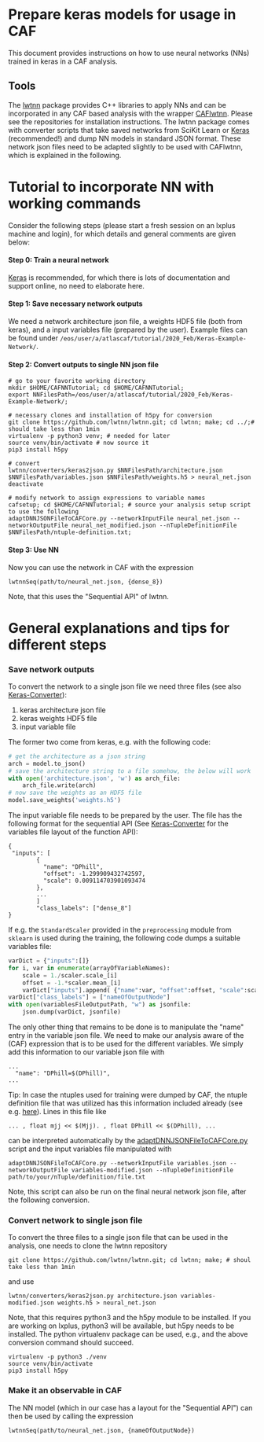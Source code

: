 # Prepare keras models for usage in CAF

This document provides instructions on how to use neural networks (NNs) trained in keras in a CAF analysis.

## Tools

The [lwtnn](https://github.com/lwtnn/lwtnn) package provides C++ libraries to apply NNs and can be incorporated in any CAF based analysis with the wrapper [CAFlwtnn](https://gitlab.cern.ch/atlas-caf/caflwtnn). Please see the repositories for installation instructions. The lwtnn package comes with converter scripts that take saved networks from SciKit Learn or [Keras](https://keras.io/) (recommended!) and dump NN models in standard JSON format. These network json files need to be adapted slightly to be used with CAFlwtnn, which is explained in the following.

# Tutorial to incorporate NN with working commands

Consider the following steps (please start a fresh session on an lxplus machine and login), for which details and general comments are given below:

#### Step 0: Train a neural network
[Keras](https://keras.io/) is recommended, for which there is lots of documentation and support online, no need to elaborate here.
#### Step 1: Save necessary network outputs
We need a network architecture json file, a weights HDF5 file (both from keras), and a input variables file (prepared by the user). Example files can be found under `/eos/user/a/atlascaf/tutorial/2020_Feb/Keras-Example-Network/`.
#### Step 2: Convert outputs to single NN json file

```
# go to your favorite working directory
mkdir $HOME/CAFNNTutorial; cd $HOME/CAFNNTutorial;
export NNFilesPath=/eos/user/a/atlascaf/tutorial/2020_Feb/Keras-Example-Network/;

# necessary clones and installation of h5py for conversion
git clone https://github.com/lwtnn/lwtnn.git; cd lwtnn; make; cd ../;# should take less than 1min
virtualenv -p python3 venv; # needed for later
source venv/bin/activate # now source it
pip3 install h5py

# convert
lwtnn/converters/keras2json.py $NNFilesPath/architecture.json $NNFilesPath/variables.json $NNFilesPath/weights.h5 > neural_net.json
deactivate

# modify network to assign expressions to variable names
cafsetup; cd $HOME/CAFNNTutorial; # source your analysis setup script to use the following
adaptDNNJSONFileToCAFCore.py --networkInputFile neural_net.json --networkOutputFile neural_net_modified.json --nTupleDefinitionFile $NNFilesPath/ntuple-definition.txt;
```

#### Step 3: Use NN
Now you can use the network in CAF with the expression
```
lwtnnSeq(path/to/neural_net.json, {dense_8})
```
Note, that this uses the "Sequential API" of lwtnn.

# General explanations and tips for different steps

### Save network outputs

To convert the network to a single json file we need three files (see also [Keras-Converter](https://github.com/lwtnn/lwtnn/wiki/Keras-Converter)):

1. keras architecture json file
2. keras weights HDF5 file
3. input variable file

The former two come from keras, e.g. with the following code:

```python
# get the architecture as a json string
arch = model.to_json()
# save the architecture string to a file somehow, the below will work
with open('architecture.json', 'w') as arch_file:
    arch_file.write(arch)
# now save the weights as an HDF5 file
model.save_weights('weights.h5')
```

The input variable file needs to be prepared by the user. The file has the following format for the sequential API (See [Keras-Converter](https://github.com/lwtnn/lwtnn/wiki/Keras-Converter) for the variables file layout of the function API):

```
{
 "inputs": [
        {
          "name": "DPhill",
          "offset": -1.299909432742597,
          "scale": 0.009114703901093474
        },
        ...
        ]
        "class_labels": ["dense_8"]
}
```

If e.g. the `StandardScaler` provided in the `preprocessing` module from `sklearn` is used during the training, the following code dumps a suitable variables file:

```python
varDict = {"inputs":[]}
for i, var in enumerate(arrayOfVariableNames):
    scale = 1./scaler.scale_[i]
    offset = -1.*scaler.mean_[i]
    varDict["inputs"].append( {"name":var, "offset":offset, "scale":scale } )
varDict["class_labels"] = ["nameOfOutputNode"]
with open(variablesFileOutputPath, "w") as jsonfile:
    json.dump(varDict, jsonfile)
```

The only other thing that remains to be done is to manipulate the "name" entry in the variable json file. We need to make our analysis aware of the (CAF) expression that is to be used for the different variables.
We simply add this information to our variable json file with 
```
...
  "name": "DPhill=$(DPhill)",
...
```

Tip: In case the ntuples used for training were dumped by CAF, the ntuple definition file that was utilized has this information included already (see e.g. [here](https://gitlab.cern.ch/atlas-physics/higgs/hww/HWWAnalysisCode/blob/7a69b9e4/share/config/nTuples/VBF/mva-ntuple.txt)). Lines in this file like

```
... , float mjj << $(Mjj). , float DPhill << $(DPhill), ...
```
can be interpreted automatically by the [adaptDNNJSONFileToCAFCore.py](https://gitlab.cern.ch/atlas-physics/higgs/hww/HWWAnalysisCode/blob/7a69b9e4/tools/adaptDNNJSONFileToCAFCore.py) script and the input variables file manipulated with

```
adaptDNNJSONFileToCAFCore.py --networkInputFile variables.json --networkOutputFile variables-modified.json --nTupleDefinitionFile path/to/your/nTuple/definition/file.txt
```

Note, this script can also be run on the final neural network json file, after the following conversion.

### Convert network to single json file

To convert the three files to a single json file that can be used in the analysis, one needs to clone the lwtnn repository

```
git clone https://github.com/lwtnn/lwtnn.git; cd lwtnn; make; # shoul take less than 1min
```

and use

```
lwtnn/converters/keras2json.py architecture.json variables-modified.json weights.h5 > neural_net.json
```
Note, that this requires python3 and the h5py module to be installed. If you are working on lxplus, python3 will be available, but h5py needs to be installed. The python virtualenv package can be used, e.g., and the above conversion command should succeed.
```
virtualenv -p python3 ./venv
source venv/bin/activate
pip3 install h5py
```

### Make it an observable in CAF

The NN model (which in our case has a layout for the "Sequential API") can then be used by calling the expression
```
lwtnnSeq(path/to/neural_net.json, {nameOfOutputNode})
```
